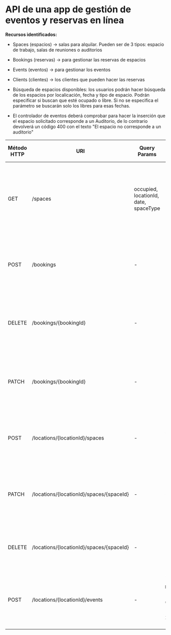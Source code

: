 # API de una app de gestión de eventos y reservas en línea

**Recursos identificados:**
- Spaces (espacios) -> salas para alquilar. Pueden ser de 3 tipos: espacio de trabajo, salas de reuniones o auditorios
- Bookings (reservas) -> para gestionar las reservas de espacios
- Events (eventos) -> para gestionar los eventos
- Clients (clientes) -> los clientes que pueden hacer las reservas

- Búsqueda de espacios disponibles: los usuarios podrán hacer búsqueda de los espacios por localicación, fecha y tipo de espacio. Podrán especificar si buscan que esté ocupado o libre. Si no se especifica el parámetro se buscarán solo los libres para esas fechas.
- El controlador de eventos deberá comprobar para hacer la inserción que el espacio solicitado corresponde a un Auditorio, de lo contrario devolverá un código 400 con el texto "El espacio no corresponde a un auditorio"


| Método HTTP  | URI            | Query Params | Request Body | Response Body    | Códigos HTTP de respuesta |
|--------------|----------------|--------------|--------------|------------------|-------------------------|
| GET         | /spaces  | occupied, locationId, date, spaceType            | - | `[{"spaceId": 1, "location": "1", "name": "sala101", "capacity": 6, "occupied": false},{"spaceId": 2, "location": "1", "name": "sala102", "capacity": 8, "occupied": false}]` | 200 OK<br/>400 Bad Request<br/>500 Internal Server Error |
| POST         | /bookings  | -            | `{"spaceId": 1, "clientId": "2", "startDate": "2024-02-10 10:00", "endDate": "2024-02-10 11:00"}`| `{"bookingId": 100, "spaceId": 1, "clientId": "2", "startDate": "2024-02-10 10:00", "endDate": "2024-02-10 11:00"}` | 201 Created<br/>400 Bad request<br/>500 Internal Server Error |
| DELETE         | /bookings/{bookingId}  | -            | - | `{"bookingId": 100, "spaceId": 1, "clientId": "2", "startDate": "2024-02-10 10:00", "endDate": "2024-02-10 11:00"}` | 200 OK<br/>404 Not Found<br/>500 Internal Server Error |
| PATCH         | /bookings/{bookingId}  | -            | `{"endDate": "2024-02-10 12:00"}`| `{"bookingId": 100, "spaceId": 1, "clientId": "2", "startDate": "2024-02-10 10:00", "endDate": "2024-02-10 12:00"}` | 200 OK<br/>400 Bad Request<br/>404 Not Found<br/>500 Internal Server Error |
| POST         | /locations/{locationId}/spaces  | -            | `{"name": "sala101", "capacity": 6}`| `{"spaceId": 1, "location": "1", "name": "sala101", "capacity": 6}` | 201 Created<br/>400 Bad request<br/>500 Internal Server Error |
| PATCH         | /locations/{locationId}/spaces/{spaceId}  | -            | `{"capacity": 8}`| `{"spaceId": 1, "location": "1", "name": "sala101", "capacity": 8}` | 200 OK<br/>400 Bad request<br/>404 Not found<br/>500 Internal Server Error |
| DELETE         | /locations/{locationId}/spaces/{spaceId}  | -            | - | `{"spaceId": 1, "location": "1", "name": "sala101", "capacity": 6}` | 200 OK<br/>404 Not Found<br/>500 Internal Server Error |
| POST         | /locations/{locationId}/events  | -            | `{"description": "Festival Múscica", "startDate": "2024-02-15 09:00", "endDate": "2024-02-16 23:59", "spaceId": 25}` | `{"eventId":3, "description": "Festival Múscica", "startDate": "2024-02-15 09:00", "endDate": "2024-02-16 23:59", "spaceId": 25}` | 201 Created<br/>400 Bad request<br/>500 Internal Server Error |

